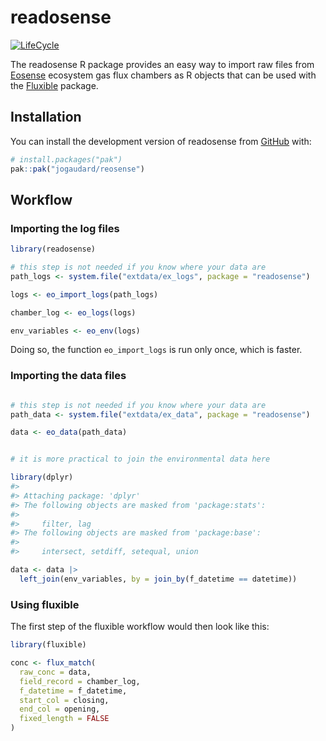 
<!-- README.md is generated from README.Rmd. Please edit that file -->

# readosense

<!-- badges: start -->

[![LifeCycle](https://img.shields.io/badge/lifecycle-experimental-orange)](https://lifecycle.r-lib.org/articles/stages.html#experimental)
<!-- badges: end -->

The readosense R package provides an easy way to import raw files from
[Eosense](https://eosense.com/) ecosystem gas flux chambers as R objects
that can be used with the
[Fluxible](https://plant-functional-trait-course.github.io/fluxible/)
package.

## Installation

You can install the development version of readosense from
[GitHub](https://github.com/) with:

``` r
# install.packages("pak")
pak::pak("jogaudard/reosense")
```

## Workflow

### Importing the log files

``` r
library(readosense)

# this step is not needed if you know where your data are
path_logs <- system.file("extdata/ex_logs", package = "readosense")

logs <- eo_import_logs(path_logs)

chamber_log <- eo_logs(logs)

env_variables <- eo_env(logs)
```

Doing so, the function `eo_import_logs` is run only once, which is
faster.

### Importing the data files

``` r

# this step is not needed if you know where your data are
path_data <- system.file("extdata/ex_data", package = "readosense")

data <- eo_data(path_data)


# it is more practical to join the environmental data here

library(dplyr)
#> 
#> Attaching package: 'dplyr'
#> The following objects are masked from 'package:stats':
#> 
#>     filter, lag
#> The following objects are masked from 'package:base':
#> 
#>     intersect, setdiff, setequal, union

data <- data |>
  left_join(env_variables, by = join_by(f_datetime == datetime))
```

### Using fluxible

The first step of the fluxible workflow would then look like this:

``` r
library(fluxible)

conc <- flux_match(
  raw_conc = data,
  field_record = chamber_log,
  f_datetime = f_datetime,
  start_col = closing,
  end_col = opening,
  fixed_length = FALSE
)
```
